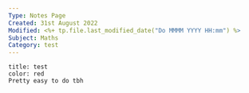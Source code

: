 ```yaml
---
Type: Notes Page
Created: 31st August 2022
Modified: <%+ tp.file.last_modified_date("Do MMMM YYYY HH:mm") %>
Subject: Maths
Category: test
---
```


```ad-note
title: test
color: red
Pretty easy to do tbh
```